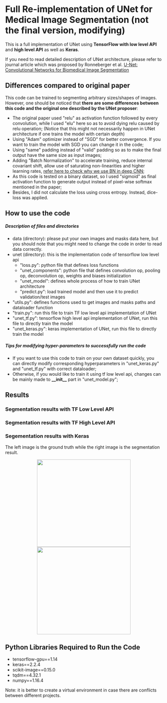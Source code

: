 # Full Re-implementation of UNet for Medical Image Segmentation (not the final version, modifying)
This is a full implementation of UNet using **TensorFlow with low level API** and **high level API** as well as **Keras**.

If you need to read detailed description of UNet architecture, please refer to journal article which was proposed by Ronneberger et al. [U-Net: Convolutional Networks for Biomedical Image Segmentation](https://arxiv.org/pdf/1505.04597.pdf)

## Differences compared to original paper
This code can be trained to segmenting arbitrary sizes/shapes of images. However, one should be noticed that **there are some differences between this code and the original one described by the UNet proposer**:
* The original paper used "relu" as activation function followed by every convolution, while I used "elu" here so as to avoid dying relu caused by relu operation; (Notice that this might not necessarily happen in UNet architecture if one trains the model with certain depth)
* Using "Adam" optimizer instead of "SGD" for better convergence. If you want to train the model with SGD you can change it in the code;
* Using "same" padding instead of "valid" padding so as to make the final output have the same size as input images;
* Adding "Batch Normalization" to accelerate training, reduce internal covariant shift, allow use of saturating non-linearities and higher learning rates, [refer here to check why we use BN in deep CNN](https://gist.github.com/shagunsodhani/4441216a298df0fe6ab0);
* As this code is tested on a binary dataset, so I used "sigmoid" as final activation function to generate output instead of pixel-wise softmax mentioned in the paper;
* Besides, I did not calculate the loss using cross entropy. Instead, dice-loss was applied.

## How to use the code
##### Description of files and directories
- data (directory): please put your own images and masks data here, but you should note that you might need to change the code in order to read data correctly.
- unet (directory): this is the implementation code of tensorflow low level api
  - "loss.py": python file that defines loss functions
  - "unet_components": python file that defines convolution op, pooling op, deconvolution op, weights and biases initialization
  - "unet_model": defines whole process of how to train UNet architecture
  - "predict.py": load trained model and then use it to predict validation/test images
- "utils.py": defines functions used to get images and masks paths and dataloader function
- "train.py": run this file to train TF low level api implementation of UNet
- "unet_tf.py": tensorflow high level api implementation of UNet, run this file to directly train the model
- "unet_keras.py": keras implementation of UNet, run this file to directly train the model

##### Tips for modifying hyper-parameters to successfully run the code
- If you want to use this code to train on your own dataset quickly, you can directly modify corresponding hyperparameters in "unet_keras.py" and "unet_tf.py" with correct dataloader;
- Otherwise, if you would like to train it using tf low level api, changes can be mainly made to **\_\_init\_\_** part in "unet_model.py";

## Results
### Segmentation results with TF Low Level API


### Segmentation results with TF High Level API


### Segementation results with Keras
The left image is the ground truth while the right image is the segmentation result.
<p align="center">
	<img src="https://github.com/JielongZ/full-reimplemnetation-of-unet/blob/master/images/Ground%20Truth.png" width="300" height="280">
	<img src="https://github.com/JielongZ/full-reimplemnetation-of-unet/blob/master/images/predictions.png" width="300" height="280">
</p>

## Python Libraries Required to Run the Code
* tensorflow-gpu==1.14
* keras==2.2.4
* scikit-image==0.15.0
* tqdm==4.32.1
* numpy==1.16.4

Note: it is better to create a virtual environment in case there are conflicts between different projects.
